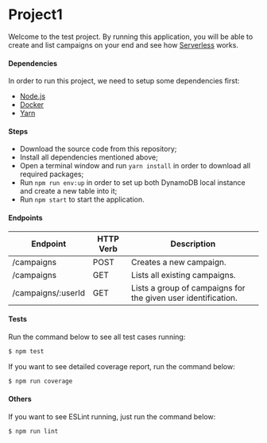 # Project1

Welcome to the test project. By running this application, you will be able to create and list campaigns on your end and see how [Serverless](https://serverless.com) works.

#### Dependencies

In order to run this project, we need to setup some dependencies first:
 - [Node.js](https://nodejs.org/) 
 - [Docker](https://www.docker.com)
 - [Yarn](https://yarnpkg.com/lang/en/)

#### Steps
 - Download the source code from this repository;
 - Install all dependencies mentioned above;
 - Open a terminal window and run `yarn install` in order to download all required packages;
 - Run `npm run env:up` in order to set up both DynamoDB local instance and create a new table into it;
 - Run `npm start` to start the application.

#### Endpoints

| Endpoint | HTTP Verb | Description
| ----- | ----- | ----- |
| /campaigns | POST | Creates a new campaign.
| /campaigns | GET | Lists all existing campaigns.
| /campaigns/:userId | GET | Lists a group of campaigns for the given user identification.

#### Tests

Run the command below to see all test cases running:
```sh
$ npm test
```

If you want to see detailed coverage report, run the command below:
```sh
$ npm run coverage
```

#### Others

If you want to see ESLint running, just run the command below:
```sh
$ npm run lint
```